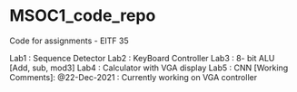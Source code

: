# MSOC1_code_repo

Code for assignments - EITF 35

Lab1 : Sequence Detector
Lab2 : KeyBoard Controller
Lab3 : 8- bit ALU [Add, sub, mod3]
Lab4 : Calculator with VGA display
Lab5 : CNN
[Working Comments]: 
@22-Dec-2021 : Currently working on VGA controller 
